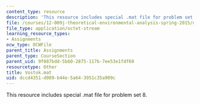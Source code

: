 ```yaml
---
content_type: resource
description: 'This resource includes special .mat file for problem set 8. '
file: /courses/12-009j-theoretical-environmental-analysis-spring-2015/dccd4351d089b44e5a643951c35a909c_Vostok.mat
file_type: application/octet-stream
learning_resource_types:
- Assignments
ocw_type: OCWFile
parent_title: Assignments
parent_type: CourseSection
parent_uid: 9f087bdd-5b60-2875-117b-7ee53e1fdf60
resourcetype: Other
title: Vostok.mat
uid: dccd4351-d089-b44e-5a64-3951c35a909c
---
```

This resource includes special .mat file for problem set 8. 

